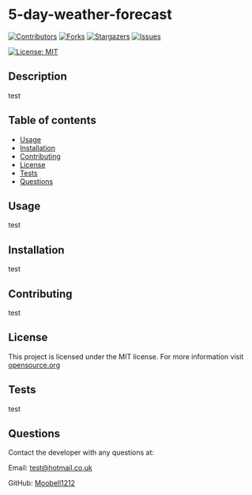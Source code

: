 # 5-day-weather-forecast

[![Contributors](https://img.shields.io/github/contributors/Moobell1212/5-day-weather-forecast?style=for-the-badge)](https://github.com/Moobell1212/5-day-weather-forecast/graphs/contributors)
[![Forks](https://img.shields.io/github/forks/Moobell1212/5-day-weather-forecast?style=for-the-badge)](https://github.com/Moobell1212/5-day-weather-forecast/forks)
[![Stargazers](https://img.shields.io/github/stars/Moobell1212/5-day-weather-forecast?style=for-the-badge)](https://github.com/Moobell1212/5-day-weather-forecast/stargazers)
[![Issues](https://img.shields.io/github/issues/Moobell1212/5-day-weather-forecast?style=for-the-badge)](https://github.com/Moobell1212/5-day-weather-forecast/issues)

[![License: MIT](https://img.shields.io/badge/License-MIT-yellow.svg)](#License)

## Description
test

## Table of contents
- [Usage](#usage)
- [Installation](#installation)
- [Contributing](#contributing)
- [License](#license)
- [Tests](#tests)
- [Questions](#questions)

## Usage
test

## Installation
test

## Contributing
test

## License
  This project is licensed under the MIT license. For more information visit
[opensource.org](https://opensource.org/licenses/MIT)

## Tests
test

## Questions
Contact the developer with any questions at:

Email: test@hotmail.co.uk

GitHub: [Moobell1212](https://github.com/Moobell1212)
